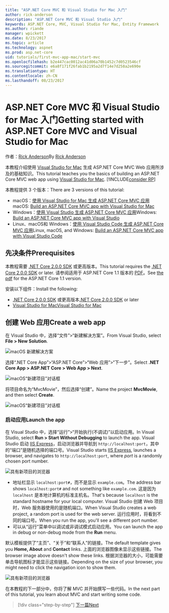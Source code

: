 ```yaml
---
title: "ASP.NET Core MVC 和 Visual Studio for Mac 入门"
author: rick-anderson
description: "ASP.NET Core MVC 和 Visual Studio 入门"
keywords: ASP.NET Core, MVC, Visual Studio for Mac, Entity Framework
ms.author: riande
manager: wpickett
ms.date: 8/23/2017
ms.topic: article
ms.technology: aspnet
ms.prod: asp.net-core
uid: tutorials/first-mvc-app-mac/start-mvc
ms.openlocfilehash: b2e447cac0012ac41d06a70b1452c7d0523546cf
ms.sourcegitcommit: e6a8f171f26fab1b2195a2d7f14e7d258a2e690e
ms.translationtype: HT
ms.contentlocale: zh-CN
ms.lasthandoff: 08/23/2017
---
```

# <a name="getting-started-with-aspnet-core-mvc-and-visual-studio-for-mac"></a><span data-ttu-id="69eeb-104">ASP.NET Core MVC 和 Visual Studio for Mac 入门</span><span class="sxs-lookup"><span data-stu-id="69eeb-104">Getting started with ASP.NET Core MVC and Visual Studio for Mac</span></span>

<span data-ttu-id="69eeb-105">作者：[Rick Anderson](https://twitter.com/RickAndMSFT)</span><span class="sxs-lookup"><span data-stu-id="69eeb-105">By [Rick Anderson](https://twitter.com/RickAndMSFT)</span></span>

<span data-ttu-id="69eeb-106">本教程介绍使用 [Visual Studio for Mac](https://www.visualstudio.com/vs/visual-studio-mac/) 生成 ASP.NET Core MVC Web 应用所涉及的基础知识。</span><span class="sxs-lookup"><span data-stu-id="69eeb-106">This tutorial teaches you the basics of building an ASP.NET Core MVC web app using [Visual Studio for Mac](https://www.visualstudio.com/vs/visual-studio-mac/).</span></span> [!INCLUDE[consider RP](../../includes/razor.md)]

<span data-ttu-id="69eeb-107">本教程提供 3 个版本：</span><span class="sxs-lookup"><span data-stu-id="69eeb-107">There are 3 versions of this tutorial:</span></span>

* <span data-ttu-id="69eeb-108">macOS：[使用 Visual Studio for Mac 生成 ASP.NET Core MVC 应用](xref:tutorials/first-mvc-app-mac/start-mvc)</span><span class="sxs-lookup"><span data-stu-id="69eeb-108">macOS: [Build an ASP.NET Core MVC app with Visual Studio for Mac](xref:tutorials/first-mvc-app-mac/start-mvc)</span></span>
* <span data-ttu-id="69eeb-109">Windows：[使用 Visual Studio 生成 ASP.NET Core MVC 应用](xref:tutorials/first-mvc-app/start-mvc)</span><span class="sxs-lookup"><span data-stu-id="69eeb-109">Windows: [Build an ASP.NET Core MVC app with Visual Studio](xref:tutorials/first-mvc-app/start-mvc)</span></span>
* <span data-ttu-id="69eeb-110">Linux、macOS和 Windows：[使用 Visual Studio Code 生成 ASP.NET Core MVC 应用](xref:tutorials/first-mvc-app-xplat/start-mvc)</span><span class="sxs-lookup"><span data-stu-id="69eeb-110">Linux, macOS, and Windows: [Build an ASP.NET Core MVC app with Visual Studio Code](xref:tutorials/first-mvc-app-xplat/start-mvc)</span></span>

## <a name="prerequisites"></a><span data-ttu-id="69eeb-111">先决条件</span><span class="sxs-lookup"><span data-stu-id="69eeb-111">Prerequisites</span></span>

<span data-ttu-id="69eeb-112">本教程需要 [.NET Core 2.0.0 SDK](https://dot.net/core) 或更高版本。</span><span class="sxs-lookup"><span data-stu-id="69eeb-112">This tutorial requires the [.NET Core 2.0.0 SDK](https://dot.net/core) or later.</span></span> <span data-ttu-id="69eeb-113">请参阅适用于 ASP.NET Core 1.1 版本的 [PDF](https://github.com/aspnet/Docs/tree/master/aspnetcore/tutorials/first-mvc-app-mac/start-mvc/8-23-17.pdf)。</span><span class="sxs-lookup"><span data-stu-id="69eeb-113">See [the pdf](https://github.com/aspnet/Docs/tree/master/aspnetcore/tutorials/first-mvc-app-mac/start-mvc/8-23-17.pdf) for the ASP.NET Core 1.1 version.</span></span>

<span data-ttu-id="69eeb-114">安装以下组件：</span><span class="sxs-lookup"><span data-stu-id="69eeb-114">Install the following:</span></span>

- <span data-ttu-id="69eeb-115">[.NET Core 2.0.0 SDK](https://dot.net/core) 或更高版本</span><span class="sxs-lookup"><span data-stu-id="69eeb-115">[.NET Core 2.0.0 SDK](https://dot.net/core) or later</span></span>
- [<span data-ttu-id="69eeb-116">Visual Studio for Mac</span><span class="sxs-lookup"><span data-stu-id="69eeb-116">Visual Studio for Mac</span></span>](https://www.visualstudio.com/vs/visual-studio-mac/)

## <a name="create-a-web-app"></a><span data-ttu-id="69eeb-117">创建 Web 应用</span><span class="sxs-lookup"><span data-stu-id="69eeb-117">Create a web app</span></span>

<span data-ttu-id="69eeb-118">在 Visual Studio 中，选择“文件”>“新建解决方案”。</span><span class="sxs-lookup"><span data-stu-id="69eeb-118">From Visual Studio, select **File > New Solution**.</span></span>

![macOS 新建解决方案](../first-web-api-mac/_static/sln.png)

<span data-ttu-id="69eeb-120">选择“.NET Core App”>“ASP.NET Core”>“Web 应用”>“下一步”。</span><span class="sxs-lookup"><span data-stu-id="69eeb-120">Select **.NET Core App >  ASP.NET Core > Web App > Next**.</span></span>

![macOS“新建项目”对话框](start-mvc/1.png)

<span data-ttu-id="69eeb-122">将项目命名为“MvcMovie”，然后选择“创建”。</span><span class="sxs-lookup"><span data-stu-id="69eeb-122">Name the project **MvcMovie**, and then select **Create**.</span></span>

![macOS“新建项目”对话框](start-mvc/2.png)

### <a name="launch-the-app"></a><span data-ttu-id="69eeb-124">启动应用</span><span class="sxs-lookup"><span data-stu-id="69eeb-124">Launch the app</span></span>

<span data-ttu-id="69eeb-125">在 Visual Studio 中，选择“运行”>“开始执行(不调试)”以启动应用。</span><span class="sxs-lookup"><span data-stu-id="69eeb-125">In Visual Studio, select **Run > Start Without Debugging** to launch the app.</span></span> <span data-ttu-id="69eeb-126">Visual Studio 启动 [IIS Express](http://www.iis.net/learn/extensions/introduction-to-iis-express/iis-express-overview)，启动浏览器并导航到 `http://localhost:port`，其中的“端口”是随机选择的端口号。</span><span class="sxs-lookup"><span data-stu-id="69eeb-126">Visual Studio starts [IIS Express](http://www.iis.net/learn/extensions/introduction-to-iis-express/iis-express-overview), launches a browser, and navigates to `http://localhost:port`, where *port* is a randomly chosen port number.</span></span>

![具有新项目的浏览器](start-mvc/b1.png)

* <span data-ttu-id="69eeb-128">地址栏显示 `localhost:port#`，而不是显示 `example.com`。</span><span class="sxs-lookup"><span data-stu-id="69eeb-128">The address bar shows `localhost:port#` and not something like `example.com`.</span></span> <span data-ttu-id="69eeb-129">这是因为 `localhost` 是本地计算机的标准主机名。</span><span class="sxs-lookup"><span data-stu-id="69eeb-129">That's because `localhost` is the standard hostname for your local computer.</span></span> <span data-ttu-id="69eeb-130">Visual Studio 创建 Web 项目时，Web 服务器使用的是随机端口。</span><span class="sxs-lookup"><span data-stu-id="69eeb-130">When Visual Studio creates a web project, a random port is used for the web server.</span></span> <span data-ttu-id="69eeb-131">运行应用时，将看到不同的端口号。</span><span class="sxs-lookup"><span data-stu-id="69eeb-131">When you run the app, you'll see a different port number.</span></span>
* <span data-ttu-id="69eeb-132">可以从“运行”菜单中以调试或非调试模式启动应用。</span><span class="sxs-lookup"><span data-stu-id="69eeb-132">You can launch the app in debug or non-debug mode from the **Run** menu.</span></span>

<span data-ttu-id="69eeb-133">默认模板提供了“主页”、“关于”和“联系人”的链接。</span><span class="sxs-lookup"><span data-stu-id="69eeb-133">The default template gives you **Home, About** and **Contact** links.</span></span> <span data-ttu-id="69eeb-134">上面的浏览器图像未显示这些链接。</span><span class="sxs-lookup"><span data-stu-id="69eeb-134">The browser image above doesn't show these links.</span></span> <span data-ttu-id="69eeb-135">根据浏览器的大小，可能需要单击导航图标才能显示这些链接。</span><span class="sxs-lookup"><span data-stu-id="69eeb-135">Depending on the size of your browser, you might need to click the navigation icon to show them.</span></span>

![具有新项目的浏览器](start-mvc/b2.png)

<span data-ttu-id="69eeb-137">在本教程的下一部分中，你将了解 MVC 并开始撰写一些代码。</span><span class="sxs-lookup"><span data-stu-id="69eeb-137">In the next part of this tutorial, you learn about MVC and start writing some code.</span></span>

>[!div class="step-by-step"]
[<span data-ttu-id="69eeb-138">下一篇</span><span class="sxs-lookup"><span data-stu-id="69eeb-138">Next</span></span>](adding-controller.md)  
